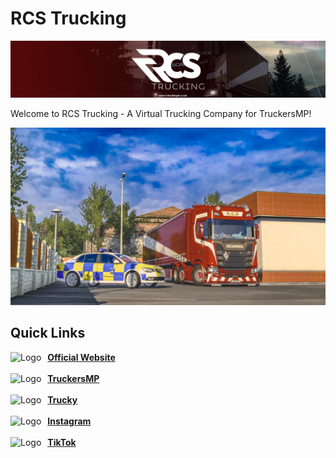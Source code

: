 # RCS Trucking

![Banner](https://raw.githubusercontent.com/RCS-Trucking/RCS-Trucking/main/rcs-banner.jpg)

Welcome to RCS Trucking - A Virtual Trucking Company for TruckersMP!

![Image](https://raw.githubusercontent.com/RCS-Trucking/RCS-Trucking/main/image.png)


## Quick Links

<div style="display: flex; align-items: center;">
  <img src="https://www.google.com/s2/favicons?sz=32&domain=rcsvtc.co.uk" alt="Logo" style="margin-right: 10px;">  
  <a href="https://rcsvtc.co.uk/" style="font-weight: bold; text-align: left;">Official Website</a>
</div>

<br>

<div style="display: flex; align-items: center;">
  <img src="https://www.google.com/s2/favicons?sz=32&domain=truckersmp.com" alt="Logo" style="margin-right: 10px;">  
  <a href="https://truckersmp.com/vtc/60956" style="font-weight: bold; text-align: left;">TruckersMP</a>
</div>

<br>

<div style="display: flex; align-items: center;">
  <img src="https://www.google.com/s2/favicons?sz=32&domain=truckyapp.com" alt="Logo" style="margin-right: 10px;">  
  <a href="https://hub.truckyapp.com/vtc/rcs-trucking" style="font-weight: bold; text-align: left;">Trucky</a>
</div>

<br>

<div style="display: flex; align-items: center;">
  <img src="https://www.google.com/s2/favicons?sz=32&domain=instagram.com" alt="Logo" style="margin-right: 10px;">  
  <a href="https://www.instagram.com/rcs.trucking/" style="font-weight: bold; text-align: left;">Instagram</a>
</div>

<br>

<div style="display: flex; align-items: center;">
  <img src="https://www.google.com/s2/favicons?sz=32&domain=tiktok.com" alt="Logo" style="margin-right: 10px;">  
  <a href="https://www.tiktok.com/@rcs.trucking" style="font-weight: bold; text-align: left;">TikTok</a>
</div>

